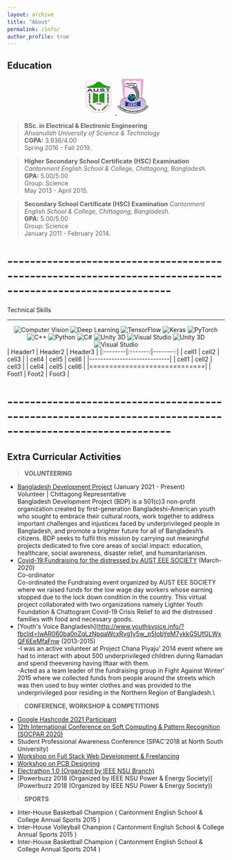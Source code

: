 ```yaml
---
layout: archive
title: "About"
permalink: /info/
author_profile: true
---
```



Education
------


<center>
<a href="https://www.aust.edu">
  <img src="/images/aust.png" alt="AUST">
</a>
<a href="https://cesc.edu.bd/">
  <img src="/images/cesc.png" alt="CESC">
</a>

</center>

> **BSc. in Electrical & Electronic Engineering**          
   _Ahsanullah University of Science & Technology_\
    **CGPA:** 3.936/4.00\
    Spring 2016 - Fall 2019.
 

> **Higher Secondary School Certificate (HSC) Examination**
  _Cantonment English School & College, Chittagong, Bangladesh._\
    **GPA:** 5.00/5.00\
	Group: Science\
    May 2013 - April 2015.

> **Secondary School Certificate (HSC) Examination**
  _Cantonment English School & College, Chittagong, Bangladesh._\
    **GPA:** 5.00/5.00\
	Group: Science\
    January 2011 - February 2014.


# ---------------------------------------------------------------------------------------------------------

Technical Skills

----
<center>
<img src="/images/icons/cv.jpg" alt="Computer Vision">
<img src="/images/icons/DL.jpg" alt="Deep Learning"> <img src="/images/icons/tf.png" alt="TensorFlow"> <img src="/images/icons/keras.jpg" alt="Keras"> 
<img src="/images/icons/pytorch.jpg" alt="PyTorch"> <img src="/images/icons/C++.png" alt="C++"> 
<img src="/images/icons/python.png" alt="Python"> <img src="/images/icons/Cs.png" alt="C#">
<img src="/images/icons/unity3d.jpg" alt="Unity 3D"> <img src="/images/icons/vs.png" alt="Visual Studio">
<img src="/images/icons/unity3d.jpg" alt="Unity 3D"> <img src="/images/icons/vs.png" alt="Visual Studio">
</center>
| Header1 | Header2 | Header3 |
|:--------|:-------:|--------:|
| cell1   | cell2   | cell3   |
| cell4   | cell5   | cell6   |
|-----------------------------|
| cell1   | cell2   | cell3   |
| cell4   | cell5   | cell6   |
|=============================|
| Foot1   | Foot2   | Foot3   |

# ---------------------------------------------------------------------------------------------------------

 
Extra Curricular Activities
-----


> **VOLUNTEERING**
  * [Bangladesh Development Project](https://www.bddevelop.org/) (January 2021 - Present)\
     Volunteer | Chittagong Representative\
     Bangladesh Development Project (BDP) is a 501(c)3 non-profit organization created by first-generation Bangladeshi-American youth who sought to embrace their cultural roots, work together to address important challenges and injustices faced by underprivileged people in Bangladesh, and promote a brighter future for all of Bangladesh’s citizens.  BDP seeks to fulfil this mission by carrying out meaningful projects dedicated to five core areas of social impact: education, healthcare, social awareness, disaster relief, and humanitarianism. 
  * [Covid-19:Fundraising for the distressed by AUST EEE SOCIETY](https://www.facebook.com/events/601790030417933/) (March-2020)\
      Co-ordinator\
     Co-ordinated the Fundraising event organized by AUST EEE SOCIETY where we raised funds for the low wage day workers whose earning stopped due to the lock down condition in the country. This virtual project collaborated with two organizations namely Lighter Youth Foundation & Chattogram Covid-19 Crisis Relief to aid the distressed families with food and necessary goods. 
  * [Youth's Voice Bangladesh](http://www.youthsvoice.info/?fbclid=IwAR060ba0nZqLzNpqaWcxRvg1y5w_p5IobYeM7ykkG5UfGLWxQF6EeMfaFnw (2013-2015)\
     -I was an active volunteer at Project Chana Piyaju’ 2014 event where we had to interact with about 500 underprivileged children during Ramadan and spend theevening having Iftaar with them.\
     -Acted as a team leader of the fundraising group in Fight Against Winter’ 2015 where we collected funds from people around the streets which was then used to buy winter clothes and was provided to the underprivileged poor residing in the Northern Region of Bangladesh.\
 
 > **CONFERENCE, WORKSHOP & COMPETITIONS**
   * [Google Hashcode 2021 Participant](https://drive.google.com/file/d/1IIp5uXWo-nDWgcEIjmP6hskILw3WRjsZ/view?usp=sharing)
   * [12th International Conference on Soft Computing & Pattern Recognition (SOCPAR 2020)](https://drive.google.com/file/d/1acGcqGpO03xjX1_RAwlMywRPvSBGGZbi/view)
   * Student Professional Awareness Conference (SPAC'2018 at North South University)
   * [Workshop on Full Stack Web Development & Freelancing](https://drive.google.com/file/d/1TjoskIKBHxjxR-k2_a3RGEz4l0RzygeF/view)
   * [Workshop on PCB Designing](https://drive.google.com/file/d/1NpBHBYCEe7xHXI-T1TzyCoRzJlVOw4yY/view)
   * [Electrathon 1.0 (Organized by IEEE NSU Branch)](https://drive.google.com/file/d/1ZHJhFFy2J-KFHPF3IBwxlH55H5vSm0sp/view)
   * [Powerbuzz 2018 (Organized by IEEE NSU Power & Energy Society)](Powerbuzz 2018 (Organized by IEEE NSU Power & Energy Society))
   
 > **SPORTS**
   * Inter-House Basketball Champion ( Cantonment English School & College Annual Sports 2015 )
   * Inter-House Volleyball Champion ( Cantonment English School & College Annual Sports 2015 )
   * Inter-House Basketball Champion ( Cantonment English School & College Annual Sports 2014 )
   

